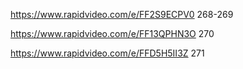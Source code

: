 
https://www.rapidvideo.com/e/FF2S9ECPV0 268-269

https://www.rapidvideo.com/e/FF13QPHN3O 270

https://www.rapidvideo.com/e/FFD5H5II3Z 271

